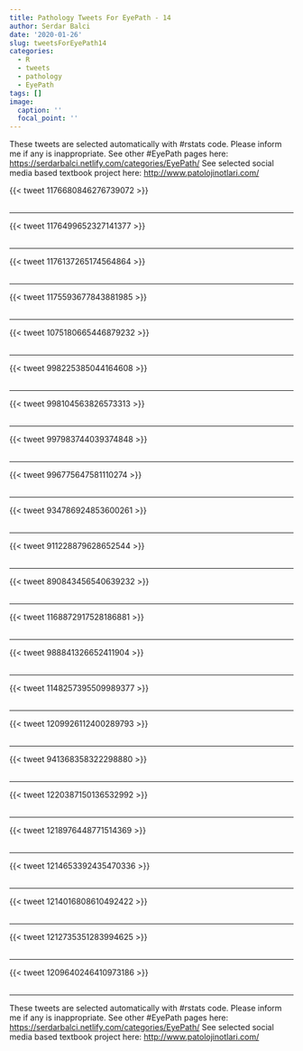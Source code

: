 ```yaml
---
title: Pathology Tweets For EyePath - 14
author: Serdar Balci
date: '2020-01-26'
slug: tweetsForEyePath14
categories:
  - R
  - tweets
  - pathology
  - EyePath
tags: []
image:
  caption: ''
  focal_point: ''
---
```



These tweets are selected automatically with #rstats code. Please inform me if any is inappropriate.
See other #EyePath pages here: https://serdarbalci.netlify.com/categories/EyePath/ 
See selected social media based textbook project here: http://www.patolojinotlari.com/

{{< tweet 1176680846276739072 >}}
<br>
<br>
<hr>
{{< tweet 1176499652327141377 >}}
<br>
<br>
<hr>
{{< tweet 1176137265174564864 >}}
<br>
<br>
<hr>
{{< tweet 1175593677843881985 >}}
<br>
<br>
<hr>
{{< tweet 1075180665446879232 >}}
<br>
<br>
<hr>
{{< tweet 998225385044164608 >}}
<br>
<br>
<hr>
{{< tweet 998104563826573313 >}}
<br>
<br>
<hr>
{{< tweet 997983744039374848 >}}
<br>
<br>
<hr>
{{< tweet 996775647581110274 >}}
<br>
<br>
<hr>
{{< tweet 934786924853600261 >}}
<br>
<br>
<hr>
{{< tweet 911228879628652544 >}}
<br>
<br>
<hr>
{{< tweet 890843456540639232 >}}
<br>
<br>
<hr>
{{< tweet 1168872917528186881 >}}
<br>
<br>
<hr>
{{< tweet 988841326652411904 >}}
<br>
<br>
<hr>
{{< tweet 1148257395509989377 >}}
<br>
<br>
<hr>
{{< tweet 1209926112400289793 >}}
<br>
<br>
<hr>
{{< tweet 941368358322298880 >}}
<br>
<br>
<hr>
{{< tweet 1220387150136532992 >}}
<br>
<br>
<hr>
{{< tweet 1218976448771514369 >}}
<br>
<br>
<hr>
{{< tweet 1214653392435470336 >}}
<br>
<br>
<hr>
{{< tweet 1214016808610492422 >}}
<br>
<br>
<hr>
{{< tweet 1212735351283994625 >}}
<br>
<br>
<hr>
{{< tweet 1209640246410973186 >}}
<br>
<br>
<hr>


These tweets are selected automatically with #rstats code. Please inform me if any is inappropriate.
See other #EyePath pages here: https://serdarbalci.netlify.com/categories/EyePath/ 
See selected social media based textbook project here: http://www.patolojinotlari.com/
